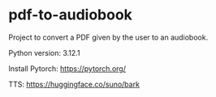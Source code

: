 # pdf-to-audiobook

Project to convert a PDF given by the user to an audiobook.

Python version:
3.12.1

Install Pytorch:
https://pytorch.org/

TTS:
https://huggingface.co/suno/bark
